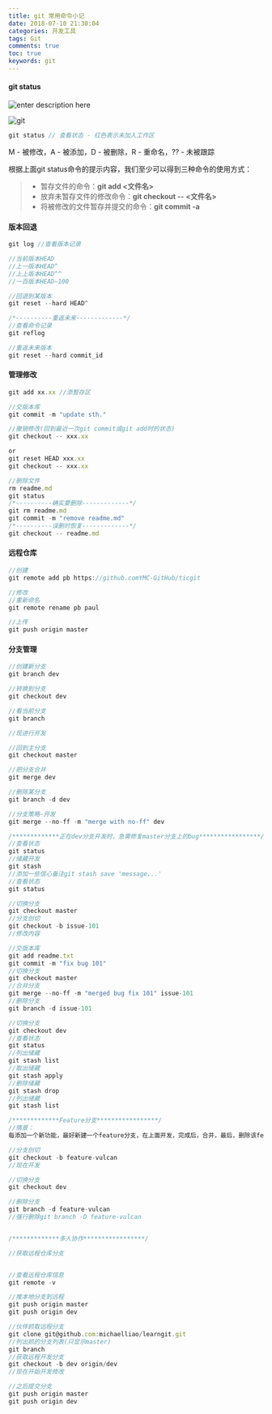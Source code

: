 ```yaml
---
title: git 常用命令小记
date: 2018-07-10 21:30:04
categories: 开发工具
tags: Git
comments: true 
toc: true
keywords: git
---
```

#### git status
![enter description here](https://cdn.liaoxuefeng.com/cdn/files/attachments/001384907702917346729e9afbf4127b6dfbae9207af016000/0)

![git](http://pbj98r3fm.bkt.clouddn.com/git.png)

``` javascript
git status // 查看状态 - 红色表示未加入工作区
```
M - 被修改，A - 被添加，D - 被删除，R - 重命名，?? - 未被跟踪

根据上面git status命令的提示内容，我们至少可以得到三种命令的使用方式：
>* 暂存文件的命令：**git add <文件名>**
>* 放弃未暂存文件的修改命令：**git checkout -- <文件名>**
>* 将被修改的文件暂存并提交的命令：**git commit -a**

#### 版本回退
```javascript
git log //查看版本记录

//当前版本HEAD
//上一版本HEAD^
//上上版本HEAD^^
//一百版本HEAD~100

//回退到某版本
git reset --hard HEAD^

/*----------重返未来-------------*/
//查看命令记录
git reflog

//重返未来版本
git reset --hard commit_id
```

#### 管理修改

```javascript
git add xx.xx //添暂存区

//交版本库
git commit -m "update sth."

//撤销修改(回到最近一次git commit或git add时的状态)
git checkout -- xxx.xx

or
git reset HEAD xxx.xx
git checkout -- xxx.xx

//删除文件
rm readme.md
git status
/*----------确实要删除-------------*/
git rm readme.md
git commit -m "remove readme.md"
/*----------误删时恢复-------------*/
git checkout -- readme.md
```

#### 远程仓库

```javascript   
//创建
git remote add pb https://github.comYMC-GitHub/ticgit

//修改
//重新命名
git remote rename pb paul

//上传
git push origin master
```

#### 分支管理
```javascript
//创建新分支
git branch dev

//转换到分支
git checkout dev

//看当前分支
git branch

//现进行开发

//回到主分支
git checkout master

//把分支合并
git merge dev

//删除某分支
git branch -d dev

//分支策略-开发
git merge --no-ff -m "merge with no-ff" dev

/*************正在dev分支开发时，急需修复master分支上的bug*****************/
//查看状态
git status
//储藏开发
git stash
//添加一些信心备注git stash save 'message...'
//查看状态
git status

//切换分支
git checkout master
//分支创切
git checkout -b issue-101
//修改内容

//交版本库
git add readme.txt 
git commit -m "fix bug 101"
//切换分支
git checkout master
//合并分支
git merge --no-ff -m "merged bug fix 101" issue-101
//删除分支
git branch -d issue-101

//切换分支
git checkout dev
//查看状态
git status
//列出储藏
git stash list
//取出储藏
git stash apply
//删除储藏
git stash drop
//列出储藏
git stash list

/*************Feature分支*****************/
//情景：
每添加一个新功能，最好新建一个feature分支，在上面开发，完成后，合并，最后，删除该feature分支。

//分支创切
git checkout -b feature-vulcan
//现在开发

//切换分支
git checkout dev

//删除分支
git branch -d feature-vulcan
//强行删除git branch -D feature-vulcan


/*************多人协作*****************/

//获取远程仓库分支


//查看远程仓库信息
git remote -v

//推本地分支到远程
git push origin master
git push origin dev

//伙伴抓取远程分支
git clone git@github.com:michaelliao/learngit.git
//列出抓的分支列表(只显示master)
git branch
//获取远程开发分支
git checkout -b dev origin/dev
//现在开始开发修改

//之后提交分支
git push origin master
git push origin dev
```